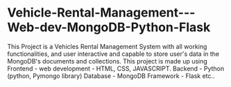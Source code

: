 # Vehicle-Rental-Management---Web-dev-MongoDB-Python-Flask

This Project is a Vehicles Rental Management System with all working functionalities, and user interactive and capable to store user's data in the MongoDB's documents and collections. This project is made up using
Frontend - web development - HTML, CSS, JAVASCRIPT. 
Backend - Python (python, Pymongo library)
Database - MongoDB
Framework - Flask 
etc..
